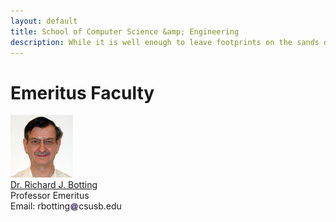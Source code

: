 ```yaml
---
layout: default
title: School of Computer Science &amp; Engineering
description: While it is well enough to leave footprints on the sands of time, it is even more important to make sure they point in a commendable direction. – James Branch Cabell
---
```


# Emeritus Faculty

<p><img src="photos/Richard_Botting.jpg" alt="Dr. Richard J. Botting" /><br /> 
<a href="/dick">Dr. Richard J. Botting</a><br /> 
Professor Emeritus<br /> 
Email: rbotting<img style="height: 1em; vertical-align: middle" src="../../assets/img/arobase.jpg" alt="arobase" />csusb.edu<br /> 

